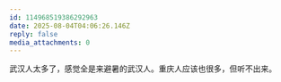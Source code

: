 ```yaml
---
id: 114968519386292963
date: 2025-08-04T04:06:26.146Z
reply: false
media_attachments: 0
---
```


武汉人太多了，感觉全是来避暑的武汉人。重庆人应该也很多，但听不出来。

